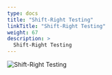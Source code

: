 ```yaml
---
type: docs
title: "Shift-Right Testing"
linkTitle: "Shift-Right Testing"
weight: 67
description: >
  Shift-Right Testing
---
```


![Shift-Right Testing](/images/bootcamp-slides/microservices-bootcamp/Slide67.PNG)
